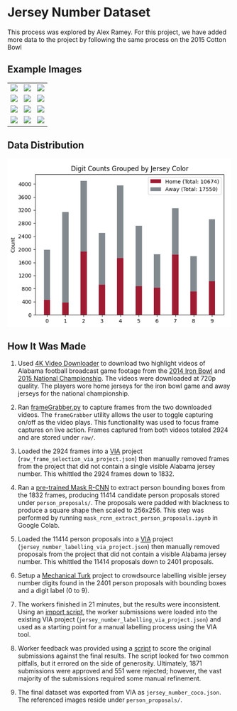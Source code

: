 # Jersey Number Dataset
This process was explored by Alex Ramey. For this project, we have added more data to the project by following the same process on the 2015 Cotton Bowl

## Example Images

| | | |
|:----------:|:----------:|:----------:|
| ![][pic1]  | ![][pic2]  | ![][pic3]  |
| ![][pic4]  | ![][pic5]  | ![][pic6]  |
| ![][pic7]  | ![][pic8]  | ![][pic9]  |
| ![][pic10]  | ![][pic11] | ![][pic12] |

[pic1]: readme_assets/pic1.png
[pic2]: readme_assets/pic2.png
[pic3]: readme_assets/pic3.png
[pic4]: readme_assets/pic4.png
[pic5]: readme_assets/pic5.png
[pic6]: readme_assets/pic6.png
[pic7]: readme_assets/pic7.png
[pic8]: readme_assets/pic8.png
[pic9]: readme_assets/pic9.png
[pic10]: readme_assets/pic10.png
[pic11]: readme_assets/pic11.png
[pic12]: readme_assets/pic12.png

## Data Distribution

![bar chart](readme_assets/dataVisualization.PNG)

## How It Was Made

1. Used [4K Video Downloader](https://www.4kdownload.com/products/product-videodownloader) to download two highlight videos of Alabama football broadcast game footage from the [2014 Iron Bowl](https://www.youtube.com/watch?v=Fh7bYnoFMYM) and [2015 National Championship](https://www.youtube.com/watch?v=mBHvIf84L5k). The videos were downloaded at 720p quality. The players wore home jerseys for the iron bowl game and away jerseys for the national championship.

1. Ran [frameGrabber.py](util/frameGrabber.py) to capture frames from the two downloaded videos. The `frameGrabber` utility allows the user to toggle capturing on/off as the video plays. This functionality was used to focus frame captures on live action. Frames captured from both videos totaled 2924 and are stored under `raw/`.

1. Loaded the 2924 frames into a [VIA](http://www.robots.ox.ac.uk/~vgg/software/via/) project (`raw_frame_selection_via_project.json`) then manually removed frames from the project that did not contain a single visible Alabama jersey number. This whittled the 2924 frames down to 1832.

1. Ran a [pre-trained Mask R-CNN](https://github.com/matterport/Mask_RCNN) to extract person bounding boxes from the 1832 frames, producing 11414 candidate person proposals stored under `person_proposals/`. The proposals were padded with blackness to produce a square shape then scaled to 256x256. This step was performed by running `mask_rcnn_extract_person_proposals.ipynb` in Google Colab.

1. Loaded the 11414 person proposals into a [VIA](http://www.robots.ox.ac.uk/~vgg/software/via/) project (`jersey_number_labelling_via_project.json`) then manually removed proposals from the project that did not contain a visible Alabama jersey number. This whittled the 11414 proposals down to 2401 proposals.

1. Setup a [Mechanical Turk](https://www.mturk.com/) project to crowdsource labelling visible jersey number digits found in the 2401 person proposals with bounding boxes and a digit label (0 to 9).

1. The workers finished in 21 minutes, but the results were inconsistent. Using an [import script](mTurk/import_mTurk_results.py), the worker submissions were loaded into the existing VIA project (`jersey_number_labelling_via_project.json`) and used as a starting point for a manual labelling process using the VIA tool.

1. Worker feedback was provided using a [script](mTurk/createWorkerFeedback.py) to score the original submissions against the final results. The script looked for two common pitfalls, but it errored on the side of generosity. Ultimately, 1871 submissions were approved and 551 were rejected; however, the vast majority of the submissions required some manual refinement.

1. The final dataset was exported from VIA as `jersey_number_coco.json`. The referenced images reside under `person_proposals/`.

